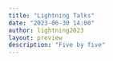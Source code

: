 ```yaml
---
title: "Lightning Talks"
date: "2023-06-30 14:00"
author: lightning2023
layout: preview
description: "Five by five"
---
```


